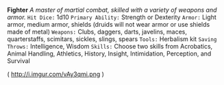 __**Fighter**__
*A master of martial combat, skilled with a variety of weapons and armor.*
`Hit Dice:` 1d10
`Primary Ability:` Strength or Dexterity
`Armor:` Light armor, medium armor, shields (druids will not wear armor or use shields made of metal) 
`Weapons:` Clubs, daggers, darts, javelins, maces, quarterstaffs, scimitars, sickles, slings, spears 
`Tools:` Herbalism kit
`Saving Throws:` Intelligence, Wisdom
`Skills:` Choose two skills from Acrobatics, Animal Handling, Athletics, History, Insight, Intimidation, Perception, and Survival

( http://i.imgur.com/vAy3qmi.png )